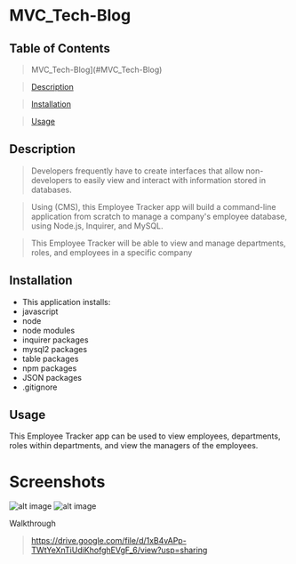 # MVC_Tech-Blog

## Table of Contents

>MVC_Tech-Blog](#MVC_Tech-Blog)

>[Description](#Description)

>[Installation](#Installation)

>[Usage](#Walk-Through)

## Description

>Developers frequently have to create interfaces that allow non-developers to easily view and interact with information stored in databases.

>Using (CMS), this Employee Tracker app will build a command-line application from scratch to manage a company's employee database, using Node.js, Inquirer, and MySQL.

>This Employee Tracker will be able to view and manage departments, roles, and employees in a specific company

## Installation

* This application installs:
* javascript
* node
* node modules
* inquirer packages
* mysql2 packages
* table packages
* npm packages
* JSON packages
* .gitignore

## Usage 

This Employee Tracker app can be used to view employees, departments, roles within departments, and view the managers of the employees. 

# Screenshots

![alt image](./assets/2021-08-17(4).png)
![alt image](./assets/2021-08-17.png)

Walkthrough
>https://drive.google.com/file/d/1xB4vAPp-TWtYeXnTiUdiKhofghEVgF_6/view?usp=sharing
